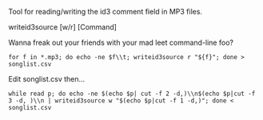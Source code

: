 Tool for reading/writing the id3 comment field in MP3 files.

writeid3source [w/r] [Command]

Wanna freak out your friends with your mad leet command-line foo?

```for f in *.mp3; do echo -ne $f\\t; writeid3source r "${f}"; done > songlist.csv```

Edit songlist.csv then...

```while read p; do echo -ne $(echo $p| cut -f 2 -d,)\\n$(echo $p|cut -f 3 -d, )\\n | writeid3source w "$(echo $p|cut -f 1 -d,)"; done < songlist.csv ```


